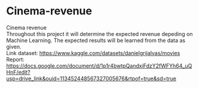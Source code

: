 # Cinema-revenue
Cinema revenue <br>
Throughout this project it will determine the expected revenue depeding on Machine Learning.  The expected results will be learned from the data as given. <br>
Link dataset: https://www.kaggle.com/datasets/danielgrijalvas/movies <br>
Report: https://docs.google.com/document/d/1p1r4bwtpQandxiFdzY2fWFYh64_uQHnF/edit?usp=drive_link&ouid=113452448567327005676&rtpof=true&sd=true <br>
